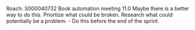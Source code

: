 Roach: S000040732
Book automation meeting
11.0 Maybe there is a better way to do this. Priortize what could be broken. Research what could potentially be a problem. - Do this before the end of the sprint.

